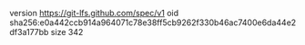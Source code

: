 version https://git-lfs.github.com/spec/v1
oid sha256:e0a442ccb914a964071c78e38ff5cb9262f330b46ac7400e6da44e2df3a177bb
size 342
